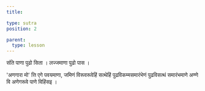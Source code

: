 ```yaml
---
title: 

type: sutra
position: 2

parent:
  type: lesson
---
```


संति पाणा पुढो सिता । लज्जमाणा पुढो पास । 

'अणगारा मो' त्ति एगे पवयमाणा, जमिणं विरूवरूवेहिं सत्थेहिं पुढविकम्मसमारंभेणं पुढविसत्थं समारंभमाणे अण्णे वि अणेगरूवे पाणे विहिंसइ । 